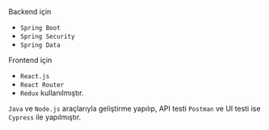 Backend için 
- `Spring Boot`
- `Spring Security`
- `Spring Data`

Frontend için
- `React.js`
- `React Router`
- `Redux` kullanılmıştır.

`Java` ve `Node.js` araçlarıyla geliştirme yapılıp, API testi `Postman` ve UI testi ise `Cypress` ile yapılmıştır.

